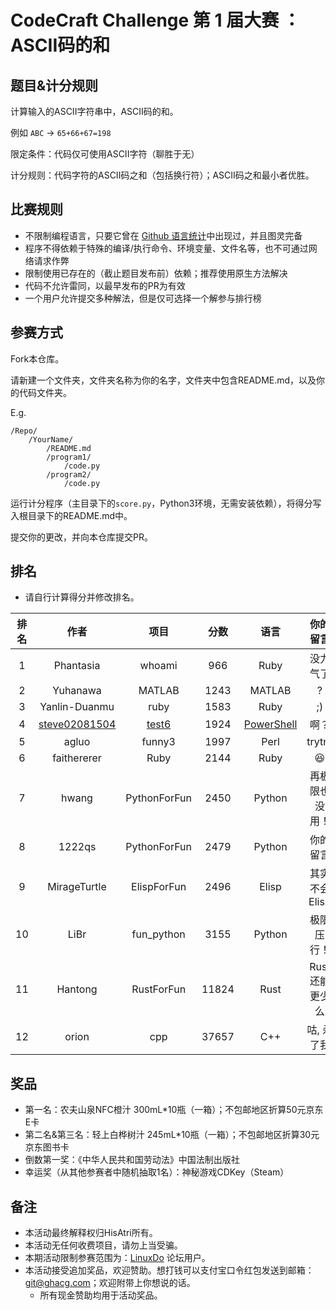 # CodeCraft Challenge 第 1 届大赛 ：ASCII码的和

## 题目&计分规则

计算输入的ASCII字符串中，ASCII码的和。

例如 `ABC` -> `65+66+67=198`

限定条件：代码仅可使用ASCII字符（聊胜于无）

计分规则：代码字符的ASCII码之和（包括换行符）；ASCII码之和最小者优胜。

## 比赛规则

- 不限制编程语言，只要它曾在 [Github 语言统计]( https://madnight.github.io/githut/#/pull_requests/2024/1 )中出现过，并且图灵完备
- 程序不得依赖于特殊的编译/执行命令、环境变量、文件名等，也不可通过网络请求作弊
- 限制使用已存在的（截止题目发布前）依赖；推荐使用原生方法解决
- 代码不允许雷同，以最早发布的PR为有效
- 一个用户允许提交多种解法，但是仅可选择一个解参与排行榜

## 参赛方式
Fork本仓库。

请新建一个文件夹，文件夹名称为你的名字，文件夹中包含README.md，以及你的代码文件夹。

E.g.
```
/Repo/
    /YourName/ 
        /README.md
        /program1/
            /code.py
        /program2/
            /code.py
```

运行计分程序（主目录下的`score.py`，Python3环境，无需安装依赖），将得分写入根目录下的README.md中。

提交你的更改，并向本仓库提交PR。

## 排名

- 请自行计算得分并修改排名。

| 排名 | 作者 | 项目 | 分数 | 语言 | 你的留言 |
| :--: | :--: | :--: | :--: | :--: | :--: |
| 1 | Phantasia | whoami | 966 | Ruby | 没力气了 |
| 2 | Yuhanawa | MATLAB | 1243 | MATLAB | ? |
| 3 | Yanlin-Duanmu | ruby | 1583 | Ruby | ;) |
| 4 | [steve02081504](https://github.com/steve02081504) | [test6](./steve02081504/test6) | 1924 | [PowerShell](https://github.com/PowerShell/PowerShell) | 啊？|
| 5 | agluo | funny3 | 1997 | Perl | trytry |
| 6 | faithererer | Ruby | 2144 | Ruby | 😆|
| 7 | hwang | PythonForFun| 2450|Python| 再极限也没用！|
| 8 | 1222qs | PythonForFun | 2479 | Python | 你的留言 |
| 9 | MirageTurtle | ElispForFun | 2496 | Elisp | 其实不会 Elisp |
| 10 | LiBr | fun_python | 3155 | Python | 极限压行！|
| 11 | Hantong | RustForFun | 11824 | Rust | Rust 还能更少么 |
| 12 | orion | cpp | 37657 | C++ | 咕, 杀了我 |

## 奖品

- 第一名：农夫山泉NFC橙汁 300mL*10瓶（一箱）；不包邮地区折算50元京东E卡
- 第二名&第三名：轻上白桦树汁 245mL*10瓶（一箱）；不包邮地区折算30元京东图书卡
- 倒数第一奖：《中华人民共和国劳动法》中国法制出版社
- 幸运奖（从其他参赛者中随机抽取1名）：神秘游戏CDKey（Steam）

## 备注

- 本活动最终解释权归HisAtri所有。
- 本活动无任何收费项目，请勿上当受骗。
- 本期活动限制参赛范围为：[LinuxDo](https://linux.do) 论坛用户。
- 本活动接受追加奖品，欢迎赞助。想打钱可以支付宝口令红包发送到邮箱：<git@ghacg.com>；欢迎附带上你想说的话。
  - 所有现金赞助均用于活动奖品。
